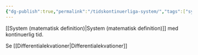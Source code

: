 ```yaml
---
{"dg-publish":true,"permalink":"/tidskontinuerliga-system/","tags":["systemochtransformer"]}
---
```


[[System (matematisk definition)\|System (matematisk definition)]] med kontinuerlig tid.

Se [[Differentialekvationer\|Differentialekvationer]]
